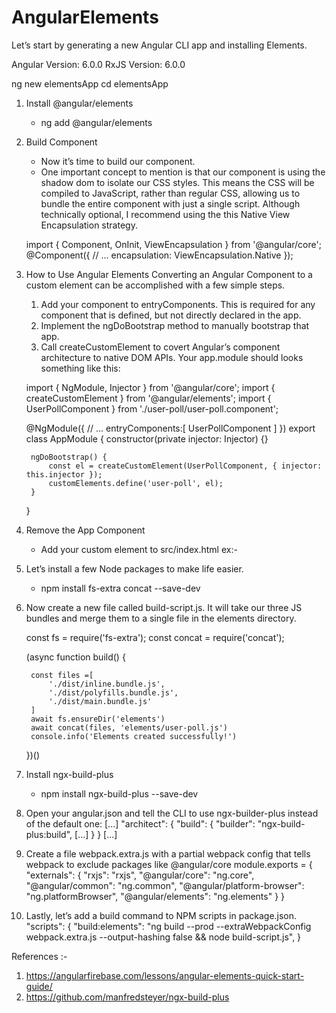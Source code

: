 # AngularElements
Let’s start by generating a new Angular CLI app and installing Elements.

Angular Version: 6.0.0
RxJS Version: 6.0.0

ng new elementsApp
cd elementsApp

1. Install @angular/elements
    - ng add @angular/elements

2. Build Component
    - Now it’s time to build our component.
    - One important concept to mention is that our component is using the shadow dom to isolate our CSS styles. This means the CSS will be compiled to JavaScript, rather than regular CSS, allowing us to bundle the entire component with just a single script. Although technically optional, I recommend using the this Native View Encapsulation strategy.
    
    import { Component, OnInit, ViewEncapsulation } from '@angular/core';
    @Component({
        // ...
        encapsulation: ViewEncapsulation.Native 
    });

3. How to Use Angular Elements
    Converting an Angular Component to a custom element can be accomplished with a few simple steps.
    1. Add your component to entryComponents. This is required for any component that is defined, but not directly declared in the app.
    2. Implement the ngDoBootstrap method to manually bootstrap that app.
    3. Call createCustomElement to covert Angular’s component architecture to native DOM APIs.
    Your app.module should looks something like this:

    import { NgModule, Injector } from '@angular/core';
    import { createCustomElement } from '@angular/elements';
    import { UserPollComponent } from './user-poll/user-poll.component';

    @NgModule({
    // ...
    entryComponents:[
        UserPollComponent
    ]
    })
    export class AppModule { 
        constructor(private injector: Injector) {}

        ngDoBootstrap() {
            const el = createCustomElement(UserPollComponent, { injector: this.injector });
            customElements.define('user-poll', el);
        }
    }

4. Remove the App Component
    - Add your custom element to src/index.html
    ex:- <user-poll></user-poll>

5. Let’s install a few Node packages to make life easier.
    - npm install fs-extra concat --save-dev

6. Now create a new file called build-script.js. It will take our three JS bundles and merge them to a single file in the elements directory.

    const fs = require('fs-extra');
    const concat = require('concat');    

    (async function build() {

        const files =[
            './dist/inline.bundle.js',
            './dist/polyfills.bundle.js',
            './dist/main.bundle.js'
        ]
        await fs.ensureDir('elements')
        await concat(files, 'elements/user-poll.js')
        console.info('Elements created successfully!')

    })()

3. Install ngx-build-plus
    - npm install ngx-build-plus --save-dev
4. Open your angular.json and tell the CLI to use ngx-builder-plus instead of the default one:
    [...]
    "architect": {
        "build": {
        "builder": "ngx-build-plus:build",
        [...]
        }
    }
    [...]
5. Create a file webpack.extra.js with a partial webpack config that tells webpack to exclude packages like     @angular/core
        module.exports = {
        "externals": {
            "rxjs": "rxjs",
            "@angular/core": "ng.core",
            "@angular/common": "ng.common",
            "@angular/platform-browser": "ng.platformBrowser",
            "@angular/elements": "ng.elements"
        }
    }
7. Lastly, let’s add a build command to NPM scripts in package.json.
"scripts": {
    "build:elements": "ng build --prod --extraWebpackConfig webpack.extra.js --output-hashing false && node build-script.js",
}


References :-
1. https://angularfirebase.com/lessons/angular-elements-quick-start-guide/
2. https://github.com/manfredsteyer/ngx-build-plus